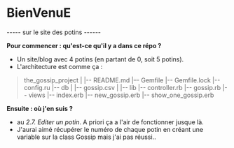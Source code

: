 # BienVenuE
----- sur le site des potins ------

**Pour commencer : qu'est-ce qu'il y a dans ce répo ?**
  - Un site/blog avec 4 potins (en partant de 0, soit 5 potins).
  - L'architecture est comme ça :

>  the_gossip_project
>  |
>  |-- README.md
>  |–- Gemfile
>  |-- Gemfile.lock
>  |-- config.ru
>  |-- db
>  |    |-- gossip.csv
>  |
>  |-- lib
>       |-- controller.rb
>       |-- gossip.rb
>       |-- views
>             |-- index.erb
>             |-- new_gossip.erb
>             |-- show_one_gossip.erb

**Ensuite : où j'en suis ?**
 - au *2.7. Editer un potin*. A priori  ça  a l'air de fonctionner jusque là.
 - J'aurai aimé récupérer le numéro de chaque potin en créant une variable sur la class Gossip mais j'ai pas réussi.. 
